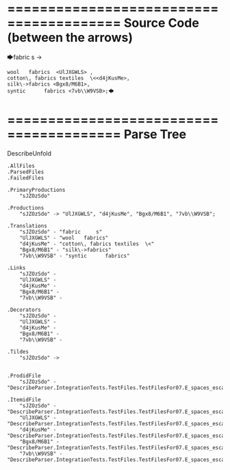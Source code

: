 ========================================
Source Code (between the arrows)
========================================

🡆fabric     s    <sJZOzSdo>	->

	wool   fabrics	<UlJXGWLS> ,
	cotton\, fabrics textiles  \<<d4jKusMe>,
    silk\->fabrics <Bgx8/M6B1>,
    syntic 		fabrics <7vb\\W9VSB>;🡄

========================================
Parse Tree
========================================
DescribeUnfold

    .AllFiles
    .ParsedFiles
    .FailedFiles

    .PrimaryProductions
        "sJZOzSdo" 

    .Productions
        "sJZOzSdo" -> "UlJXGWLS", "d4jKusMe", "Bgx8/M6B1", "7vb\\W9VSB";

    .Translations
        "sJZOzSdo" - "fabric     s"
        "UlJXGWLS" - "wool   fabrics"
        "d4jKusMe" - "cotton\, fabrics textiles  \<"
        "Bgx8/M6B1" - "silk\->fabrics"
        "7vb\\W9VSB" - "syntic 		fabrics"

    .Links
        "sJZOzSdo" - 
        "UlJXGWLS" - 
        "d4jKusMe" - 
        "Bgx8/M6B1" - 
        "7vb\\W9VSB" - 

    .Decorators
        "sJZOzSdo" - 
        "UlJXGWLS" - 
        "d4jKusMe" - 
        "Bgx8/M6B1" - 
        "7vb\\W9VSB" - 

    .Tildes
        "sJZOzSdo" -> 


    .ProdidFile
        "sJZOzSdo" - "DescribeParser.IntegrationTests.TestFiles.TestFilesFor07.E_spaces_escapes_RN.ds"

    .ItemidFile
        "sJZOzSdo" - "DescribeParser.IntegrationTests.TestFiles.TestFilesFor07.E_spaces_escapes_RN.ds"
        "UlJXGWLS" - "DescribeParser.IntegrationTests.TestFiles.TestFilesFor07.E_spaces_escapes_RN.ds"
        "d4jKusMe" - "DescribeParser.IntegrationTests.TestFiles.TestFilesFor07.E_spaces_escapes_RN.ds"
        "Bgx8/M6B1" - "DescribeParser.IntegrationTests.TestFiles.TestFilesFor07.E_spaces_escapes_RN.ds"
        "7vb\\W9VSB" - "DescribeParser.IntegrationTests.TestFiles.TestFilesFor07.E_spaces_escapes_RN.ds"

